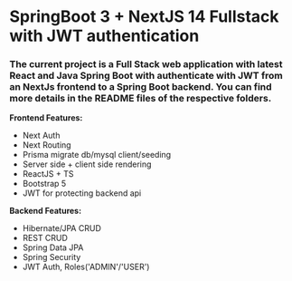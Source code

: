 # SpringBoot 3 + NextJS 14 Fullstack with JWT authentication

### The current project is a Full Stack web application with latest React and Java Spring Boot with authenticate with JWT from an NextJs frontend to a Spring Boot backend. You can find more details in the README files of the respective folders.

**Frontend Features:**
- Next Auth
- Next Routing
- Prisma migrate db/mysql client/seeding
- Server side + client side rendering
- ReactJS + TS
- Bootstrap 5
- JWT for protecting backend api

**Backend Features:**
- Hibernate/JPA CRUD
- REST CRUD
- Spring Data JPA
- Spring Security
- JWT Auth, Roles('ADMIN'/'USER')